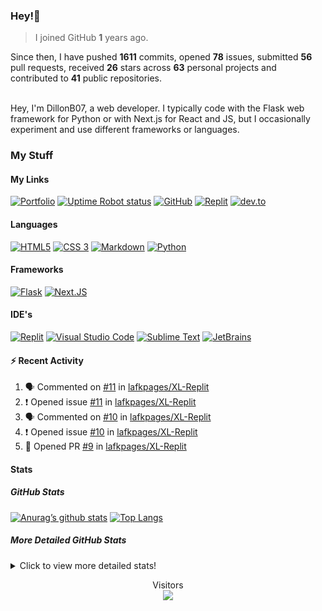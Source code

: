 ### Hey!👋
<!-- [![Banner](banner.png)](https://dillonb07.is-a.dev) -->


> I joined GitHub **1** years ago.

Since then, I have pushed **1611** commits, opened **78** issues, submitted **56** pull requests, received **26** stars across **63** personal projects and contributed to **41** public repositories.

<br>
Hey, I'm DillonB07, a web developer. I typically code with the Flask web framework for Python or with Next.js for React and JS, but I occasionally experiment and use different frameworks or languages.

<br>

### My Stuff

#### My Links
[![Portfolio](https://img.shields.io/website?down_color=darkred&down_message=Down&label=Portfolio&style=for-the-badge&up_color=lime&up_message=Visit&url=https%3A%2F%2Fdillonb07.is-a.dev)](https://dillonb07.is-a.dev)
[![Uptime Robot status](https://img.shields.io/uptimerobot/status/m789232721-836568ad133f7005b250a97e?style=for-the-badge)](https://stats.uptimerobot.com/WpKLEujWZz)
[![GitHub](https://img.shields.io/website?down_color=darkred&down_message=Down&label=GitHub&logo=github&style=for-the-badge&up_color=lime&up_message=Visit&url=https%3A%2F%2Fgithub.com%2Fdillonb07)](https://github.com/DillonB07)
[![Replit](https://img.shields.io/website?down_color=darkred&down_message=Down&label=Replit&logo=replit&style=for-the-badge&up_color=lime&up_message=Visit&url=https%3A%2F%2Freplit.com%2F%40DillonB07)](https://replit.com/@DillonB07)
[![dev.to](https://img.shields.io/website?down_color=darkred&down_message=Down&label=dev.to&logo=dev.to&style=for-the-badge&up_color=lime&up_message=Visit&url=https%3A%2F%2Fdev.to%2FDillonB07)](https://dev.to/DillonB07)
#### Languages
[![HTML5](https://img.shields.io/badge/html5-%23E34F26.svg?style=for-the-badge&logo=html5&logoColor=white)](https://w3.org/html)
[![CSS 3](https://img.shields.io/badge/css3-%231572B6.svg?style=for-the-badge&&logo=css3&logoColor=white)](https://w3.org/css)
[![Markdown](https://img.shields.io/badge/markdown-%23000000.svg?style=for-the-badge&logo=markdown&logoColor=white)](https://www.markdownguide.org/)
[![Python](https://img.shields.io/badge/python-3670A0?style=for-the-badge&logo=python&logoColor=ffdd54)](https://python.org/)
#### Frameworks
[![Flask](https://img.shields.io/badge/flask-%23000.svg?style=for-the-badge&logo=flask&logoColor=white)](https://flask.palletsprojects.com/)
[![Next.JS](https://img.shields.io/badge/next.js-000000?style=for-the-badge&logo=next.js)](https://nextjs.org/)
#### IDE's
[![Replit](https://img.shields.io/website?down_color=darkblue&down_message=replit&label=%20&logo=replit&logoColor=lightgrey&style=for-the-badge&up_color=darkblue&up_message=replit&url=https%3A%2F%2Freplit.com%2F)](https://replit.com)
[![Visual Studio Code](https://img.shields.io/badge/Visual%20Studio%20Code-0078d7.svg?style=for-the-badge&logo=visual-studio-code&logoColor=white)](https://code.visualstudio.com/)
[![Sublime Text](https://img.shields.io/badge/sublime_text-%23575757.svg?style=for-the-badge&logo=sublime-text&logoColor=important)](https://www.sublimetext.com/)
[![JetBrains](https://img.shields.io/badge/jetbrains-143?style=for-the-badge&logo=jetbrains&logoColor=black&color=black&labelColor=green)](https://www.jetbrains.com/)

#### :zap: Recent Activity

<!--START_SECTION:activity-->
1. 🗣 Commented on [#11](https://github.com/lafkpages/XL-Replit/issues/11) in [lafkpages/XL-Replit](https://github.com/lafkpages/XL-Replit)
2. ❗️ Opened issue [#11](https://github.com/lafkpages/XL-Replit/issues/11) in [lafkpages/XL-Replit](https://github.com/lafkpages/XL-Replit)
3. 🗣 Commented on [#10](https://github.com/lafkpages/XL-Replit/issues/10) in [lafkpages/XL-Replit](https://github.com/lafkpages/XL-Replit)
4. ❗️ Opened issue [#10](https://github.com/lafkpages/XL-Replit/issues/10) in [lafkpages/XL-Replit](https://github.com/lafkpages/XL-Replit)
5. 💪 Opened PR [#9](https://github.com/lafkpages/XL-Replit/pull/9) in [lafkpages/XL-Replit](https://github.com/lafkpages/XL-Replit)
<!--END_SECTION:activity-->

#### Stats

##### GitHub Stats
[![Anurag’s github stats](https://github-readme-stats.vercel.app/api?username=dillonb07&show_icons=true&theme=radical)](https://github.com/dillonb07)
[![Top Langs](https://github-readme-stats.vercel.app/api/top-langs/?username=dillonb07&layout=compact&theme=radical)](https://github.com/dillonb07)


##### More Detailed GitHub Stats
<details>
  
  <summary>Click to view more detailed stats!</summary>
  
![Metrics](https://github.com/DillonB07/DillonB07/blob/master/github-metrics.svg)

</details>

<p align="center"> 
  Visitors<br />
  <img src="https://profile-counter.glitch.me/dillonb07/count.svg" />
</p>

<!--
**DillonB07/DillonB07** is a ✨ _special_ ✨ repository because its `README.md` (this file) appears on your GitHub profile.

Here are some ideas to get you started:

- 🔭 I’m currently working on ...
- 🌱 I’m currently learning ...
- 👯 I’m looking to collaborate on ...
- 🤔 I’m looking for help with ...
- 💬 Ask me about ...
- 📫 How to reach me: ...
- 😄 Pronouns: ...
- ⚡ Fun fact: ...
-->

